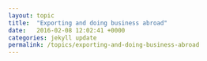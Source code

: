 ```yaml
---
layout: topic
title:  "Exporting and doing business abroad"
date:   2016-02-08 12:02:41 +0000
categories: jekyll update
permalink: /topics/exporting-and-doing-business-abroad
---
```


